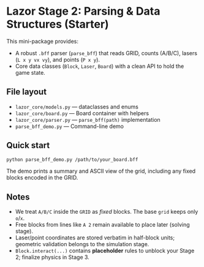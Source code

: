 
# Lazor Stage 2: Parsing & Data Structures (Starter)

This mini-package provides:
- A robust `.bff` parser (`parse_bff`) that reads GRID, counts (A/B/C), lasers (`L x y vx vy`), and points (`P x y`).
- Core data classes (`Block`, `Laser`, `Board`) with a clean API to hold the game state.

## File layout
- `lazor_core/models.py` — dataclasses and enums
- `lazor_core/board.py`  — Board container with helpers
- `lazor_core/parser.py` — `parse_bff(path)` implementation
- `parse_bff_demo.py`    — Command-line demo

## Quick start
```bash
python parse_bff_demo.py /path/to/your_board.bff
```

The demo prints a summary and ASCII view of the grid, including any fixed blocks encoded in the GRID.

## Notes
- We treat `A/B/C` inside the `GRID` as *fixed* blocks. The base `grid` keeps only `o`/`x`.
- Free blocks from lines like `A 2` remain available to place later (solving stage).
- Laser/point coordinates are stored verbatim in half-block units; geometric validation belongs to the simulation stage.
- `Block.interact(...)` contains **placeholder** rules to unblock your Stage 2; finalize physics in Stage 3.
